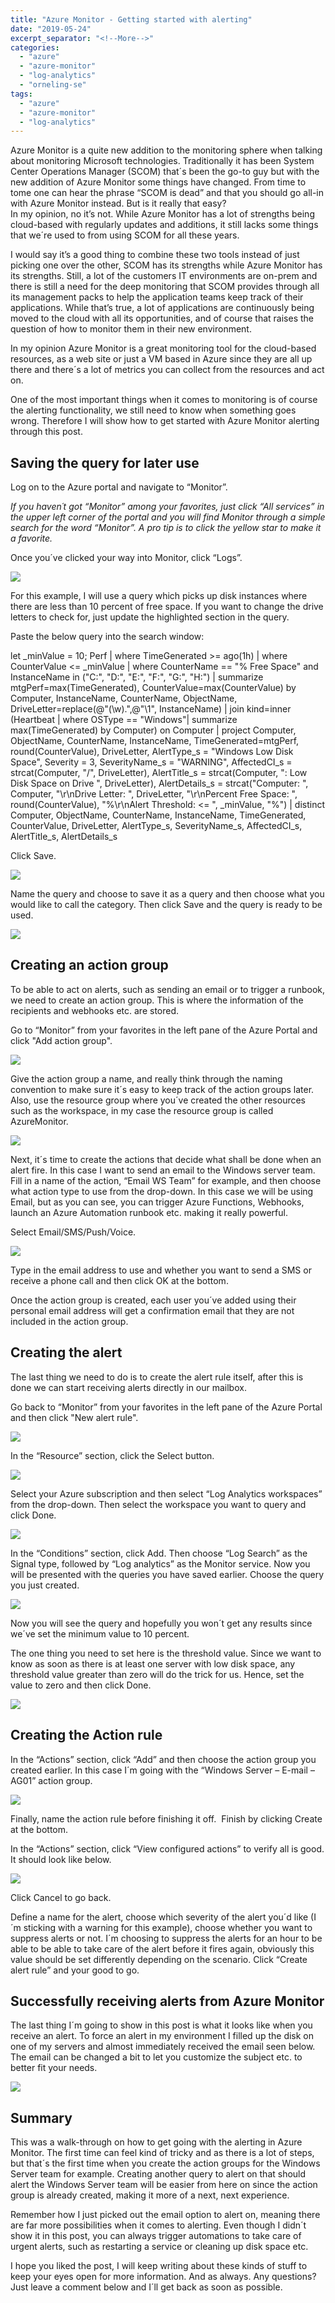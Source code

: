```yaml
---
title: "Azure Monitor - Getting started with alerting"
date: "2019-05-24"
excerpt_separator: "<!--More-->"
categories: 
  - "azure"
  - "azure-monitor"
  - "log-analytics"
  - "orneling-se"
tags: 
  - "azure"
  - "azure-monitor"
  - "log-analytics"
---
```


Azure Monitor is a quite new addition to the monitoring sphere when talking about monitoring Microsoft technologies. Traditionally it has been System Center Operations Manager (SCOM) that´s been the go-to guy but with the new addition of Azure Monitor some things have changed. From time to tome one can hear the phrase “SCOM is dead” and that you should go all-in with Azure Monitor instead. But is it really that easy?  
In my opinion, no it’s not. While Azure Monitor has a lot of strengths being cloud-based with regularly updates and additions, it still lacks some things that we´re used to from using SCOM for all these years.

I would say it’s a good thing to combine these two tools instead of just picking one over the other, SCOM has its strengths while Azure Monitor has its strengths. Still, a lot of the customers IT environments are on-prem and there is still a need for the deep monitoring that SCOM provides through all its management packs to help the application teams keep track of their applications. While that’s true, a lot of applications are continuously being moved to the cloud with all its opportunities, and of course that raises the question of how to monitor them in their new environment.
<!--More-->
In my opinion Azure Monitor is a great monitoring tool for the cloud-based resources, as a web site or just a VM based in Azure since they are all up there and there´s a lot of metrics you can collect from the resources and act on.

One of the most important things when it comes to monitoring is of course the alerting functionality, we still need to know when something goes wrong. Therefore I will show how to get started with Azure Monitor alerting through this post.

## Saving the query for later use

Log on to the Azure portal and navigate to “Monitor”.

_If you haven´t got “Monitor” among your favorites, just click “All services” in the upper left corner of the portal and you will find Monitor through a simple search for the word “Monitor”. A pro tip is to click the yellow star to make it a favorite._

Once you´ve clicked your way into Monitor, click “Logs”.

![](https://blog.orneling.se/assets/images/2019/05/getting-started-alerting-1.jpg)

For this example, I will use a query which picks up disk instances where there are less than 10 percent of free space. If you want to change the drive letters to check for, just update the highlighted section in the query.

Paste the below query into the search window:

let \_minValue = 10; Perf | where TimeGenerated >= ago(1h) | where CounterValue <= \_minValue | where CounterName == "% Free Space" and InstanceName in ("C:", "D:", "E:", "F:", "G:", "H:")  | summarize mtgPerf=max(TimeGenerated), CounterValue=max(CounterValue) by Computer, InstanceName, CounterName, ObjectName, DriveLetter=replace(@"(\\w).",@"\\1", InstanceName) | join kind=inner (Heartbeat | where OSType == "Windows"| summarize max(TimeGenerated) by Computer) on Computer  | project Computer, ObjectName, CounterName, InstanceName, TimeGenerated=mtgPerf, round(CounterValue), DriveLetter, AlertType\_s = "Windows Low Disk Space", Severity = 3, SeverityName\_s = "WARNING", AffectedCI\_s = strcat(Computer, "/", DriveLetter), AlertTitle\_s = strcat(Computer, ": Low Disk Space on Drive ", DriveLetter), AlertDetails\_s = strcat("Computer: ", Computer, "\\r\\nDrive Letter: ", DriveLetter, "\\r\\nPercent Free Space: ", round(CounterValue), "%\\r\\nAlert Threshold: <= ", \_minValue, "%")
| distinct Computer, ObjectName, CounterName, InstanceName, TimeGenerated, CounterValue, DriveLetter, AlertType\_s, SeverityName\_s, AffectedCI\_s, AlertTitle\_s, AlertDetails\_s

Click Save.

![](https://blog.orneling.se/assets/images/2019/05/getting-started-alerting-2.jpg)

Name the query and choose to save it as a query and then choose what you would like to call the category. Then click Save and the query is ready to be used.

![](https://blog.orneling.se/assets/images/2019/05/getting-started-alerting-3.jpg)

## Creating an action group

To be able to act on alerts, such as sending an email or to trigger a runbook, we need to create an action group. This is where the information of the recipients and webhooks etc. are stored.

Go to “Monitor” from your favorites in the left pane of the Azure Portal and click "Add action group".

![](https://blog.orneling.se/assets/images/2019/05/getting-started-alerting-4.jpg)

Give the action group a name, and really think through the naming convention to make sure it´s easy to keep track of the action groups later. Also, use the resource group where you´ve created the other resources such as the workspace, in my case the resource group is called AzureMonitor.

![](https://blog.orneling.se/assets/images/2019/05/getting-started-alerting-5.jpg)

Next, it´s time to create the actions that decide what shall be done when an alert fire. In this case I want to send an email to the Windows server team. Fill in a name of the action, “Email WS Team” for example, and then choose what action type to use from the drop-down. In this case we will be using Email, but as you can see, you can trigger Azure Functions, Webhooks, launch an Azure Automation runbook etc. making it really powerful.

Select Email/SMS/Push/Voice.

![](https://blog.orneling.se/assets/images/2019/05/getting-started-alerting-6.jpg)

Type in the email address to use and whether you want to send a SMS or receive a phone call and then click OK at the bottom.

Once the action group is created, each user you´ve added using their personal email address will get a confirmation email that they are not included in the action group.

## Creating the alert

The last thing we need to do is to create the alert rule itself, after this is done we can start receiving alerts directly in our mailbox.

Go back to “Monitor” from your favorites in the left pane of the Azure Portal and then click "New alert rule".

![](https://blog.orneling.se/assets/images/2019/05/getting-started-alerting-7.jpg)

In the “Resource” section, click the Select button.

![](https://blog.orneling.se/assets/images/2019/05/getting-started-alerting-8.jpg)

Select your Azure subscription and then select “Log Analytics workspaces” from the drop-down. Then select the workspace you want to query and click Done.

![](https://blog.orneling.se/assets/images/2019/05/getting-started-alerting-9.jpg)

In the “Conditions” section, click Add. Then choose “Log Search” as the Signal type, followed by “Log analytics” as the Monitor service. Now you will be presented with the queries you have saved earlier. Choose the query you just created.

![](https://blog.orneling.se/assets/images/2019/05/getting-started-alerting-10.jpg)

Now you will see the query and hopefully you won´t get any results since we´ve set the minimum value to 10 percent.

The one thing you need to set here is the threshold value. Since we want to know as soon as there is at least one server with low disk space, any threshold value greater than zero will do the trick for us. Hence, set the value to zero and then click Done.

![](https://blog.orneling.se/assets/images/2019/05/getting-started-alerting-11.jpg)

## Creating the Action rule

In the “Actions” section, click “Add” and then choose the action group you created earlier. In this case I´m going with the “Windows Server – E-mail – AG01” action group.

![](https://blog.orneling.se/assets/images/2019/05/getting-started-alerting-12.jpg)

Finally, name the action rule before finishing it off.  Finish by clicking Create at the bottom.

In the “Actions” section, click “View configured actions” to verify all is good. It should look like below.

![](https://blog.orneling.se/assets/images/2019/05/getting-started-alerting-13.jpg)

Click Cancel to go back.

Define a name for the alert, choose which severity of the alert you´d like (I´m sticking with a warning for this example), choose whether you want to suppress alerts or not. I´m choosing to suppress the alerts for an hour to be able to be able to take care of the alert before it fires again, obviously this value should be set differently depending on the scenario. Click “Create alert rule” and your good to go.

## Successfully receiving alerts from Azure Monitor

The last thing I´m going to show in this post is what it looks like when you receive an alert. To force an alert in my environment I filled up the disk on one of my servers and almost immediately received the email seen below. The email can be changed a bit to let you customize the subject etc. to better fit your needs.

![](https://blog.orneling.se/assets/images/2019/05/getting-started-alerting-14.jpg)

## Summary

This was a walk-through on how to get going with the alerting in Azure Monitor. The first time can feel kind of tricky and as there is a lot of steps, but that´s the first time when you create the action groups for the Windows Server team for example. Creating another query to alert on that should alert the Windows Server team will be easier from here on since the action group is already created, making it more of a next, next experience.

Remember how I just picked out the email option to alert on, meaning there are far more possibilities when it comes to alerting. Even though I didn´t show it in this post, you can always trigger automations to take care of urgent alerts, such as restarting a service or cleaning up disk space etc.

I hope you liked the post, I will keep writing about these kinds of stuff to keep your eyes open for more information. And as always. Any questions? Just leave a comment below and I´ll get back as soon as possible.
